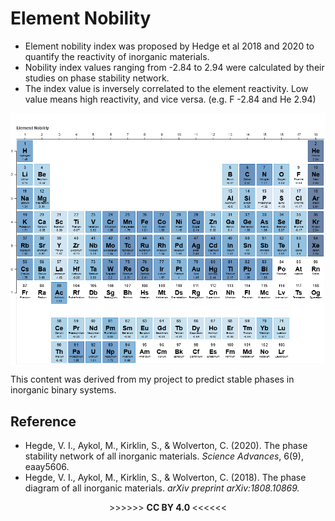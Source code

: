 # Element Nobility
- Element nobility index was proposed by Hedge et al 2018 and 2020 to quantify the reactivity of inorganic materials.   
- Nobility index values ranging from -2.84 to 2.94 were calculated by their studies on phase stability network. 
- The index value is inversely correlated to the element reactivity. Low value means high reactivity, and vice versa. (e.g. F -2.84 and He 2.94)

<img src="https://github.com/er1czz/element_nobility/blob/master/bokeh_plot.png?raw=true" align = "center" alt="drawing"> 

This content was derived from my project to predict stable phases in inorganic binary systems.

## Reference
- Hegde, V. I., Aykol, M., Kirklin, S., & Wolverton, C. (2020). The phase stability network of all inorganic materials. <em>Science Advances</em>, 6(9), eaay5606.
- Hegde, V. I., Aykol, M., Kirklin, S., & Wolverton, C. (2018). The phase diagram of all inorganic materials. <em>arXiv preprint arXiv:1808.10869.</em>
<center> >>>>>> <b> CC BY 4.0 </b> <<<<<<</center>
